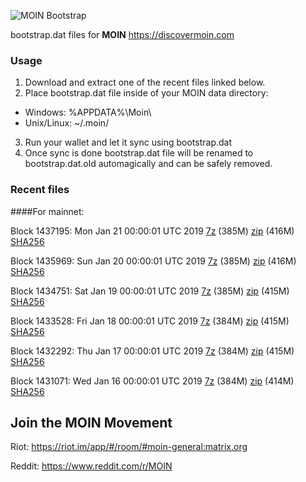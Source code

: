 ![MOIN Bootstrap](https://i.imgur.com/KjM1jMp.jpg)

bootstrap.dat files for **MOIN** https://discovermoin.com

### Usage

1. Download and extract one of the recent files linked below.
2. Place bootstrap.dat file inside of your MOIN data directory:
 - Windows: %APPDATA%\Moin\
 - Unix/Linux: ~/.moin/
3. Run your wallet and let it sync using bootstrap.dat
4. Once sync is done bootstrap.dat file will be renamed to bootstrap.dat.old automagically and can be safely removed.


### Recent files

####For mainnet:

Block 1437195: Mon Jan 21 00:00:01 UTC 2019 [7z](https://transfer.sh/zzbfa/bootstrap.dat.20190121.7z) (385M) [zip](https://transfer.sh/6FBic/bootstrap.dat.20190121.zip) (416M) [SHA256](https://transfer.sh/oFcQZ/sha256.txt)

Block 1435969: Sun Jan 20 00:00:01 UTC 2019 [7z](https://transfer.sh/UPSul/bootstrap.dat.20190120.7z) (385M) [zip](https://transfer.sh/Pei3R/bootstrap.dat.20190120.zip) (416M) [SHA256](https://transfer.sh/EhKq2/sha256.txt)

Block 1434751: Sat Jan 19 00:00:01 UTC 2019 [7z](https://transfer.sh/Cslrz/bootstrap.dat.20190119.7z) (385M) [zip](https://transfer.sh/QpVKA/bootstrap.dat.20190119.zip) (415M) [SHA256](https://transfer.sh/SGexh/sha256.txt)

Block 1433528: Fri Jan 18 00:00:01 UTC 2019 [7z](https://transfer.sh/qyL6A/bootstrap.dat.20190118.7z) (384M) [zip](https://transfer.sh/pYqlD/bootstrap.dat.20190118.zip) (415M) [SHA256](https://transfer.sh/15IgfN/sha256.txt)

Block 1432292: Thu Jan 17 00:00:01 UTC 2019 [7z](https://transfer.sh/jCO4v/bootstrap.dat.20190117.7z) (384M) [zip](https://transfer.sh/h8G40/bootstrap.dat.20190117.zip) (415M) [SHA256](https://transfer.sh/Atris/sha256.txt)

Block 1431071: Wed Jan 16 00:00:01 UTC 2019 [7z](https://transfer.sh/TiYjB/bootstrap.dat.20190116.7z) (384M) [zip](https://transfer.sh/JhiIQ/bootstrap.dat.20190116.zip) (414M) [SHA256](https://transfer.sh/29Hbw/sha256.txt)

## Join the MOIN Movement

Riot: https://riot.im/app/#/room/#moin-general:matrix.org

Reddit: https://www.reddit.com/r/MOIN
